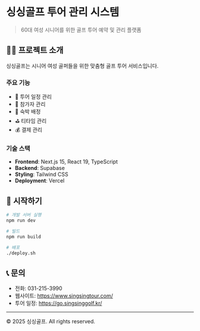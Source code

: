 # 싱싱골프 투어 관리 시스템

> 60대 여성 시니어를 위한 골프 투어 예약 및 관리 플랫폼

## 🏌️‍♀️ 프로젝트 소개

싱싱골프는 시니어 여성 골퍼들을 위한 맞춤형 골프 투어 서비스입니다.

### 주요 기능
- 📅 투어 일정 관리
- 👥 참가자 관리
- 🏨 숙박 배정
- ⛳ 티타임 관리
- 💰 결제 관리

### 기술 스택
- **Frontend**: Next.js 15, React 19, TypeScript
- **Backend**: Supabase
- **Styling**: Tailwind CSS
- **Deployment**: Vercel

## 🚀 시작하기

```bash
# 개발 서버 실행
npm run dev

# 빌드
npm run build

# 배포
./deploy.sh
```

## 📞 문의

- 전화: 031-215-3990
- 웹사이트: https://www.singsingtour.com/
- 투어 일정: https://go.singsinggolf.kr/

---

© 2025 싱싱골프. All rights reserved.
